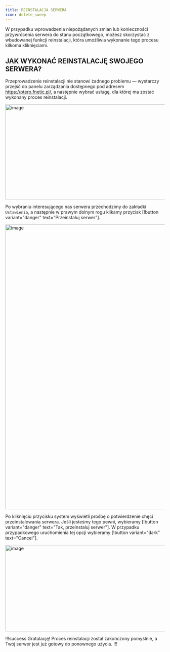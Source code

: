 ```yaml
---
title: REINSTALACJA SERWERA
icon: delete_sweep
---
```


W przypadku wprowadzenia niepożądanych zmian lub konieczności przywrócenia serwera do stanu początkowego, możesz skorzystać z wbudowanej funkcji reinstalacji, która umożliwia wykonanie tego procesu kilkoma kliknięciami.

## JAK WYKONAĆ REINSTALACJĘ SWOJEGO SERWERA?

Przeprowadzenie reinstalacji nie stanowi żadnego problemu — wystarczy przejść do panelu zarządzania dostępnego pod adresem https://ptero.fnetic.pl/, a następnie wybrać usługę, dla której ma zostać wykonany proces reinstalacji.

<img width="733" height="301" alt="image" src="https://github.com/user-attachments/assets/9ce6dc1e-aa95-41f0-8111-42712d0509f7" /><br>

Po wybraniu interesującego nas serwera przechodzimy do zakładki ```Ustawienia```, a następnie w prawym dolnym rogu klikamy przycisk
[!button variant="danger" text="Przeinstaluj serwer"].

<img width="1565" height="900" alt="image" src="https://github.com/user-attachments/assets/e32e89b8-177d-47e3-800f-71f44d274aae" /><br>

Po kliknięciu przycisku system wyświetli prośbę o potwierdzenie chęci przeinstalowania serwera.
Jeśli jesteśmy tego pewni, wybieramy
[!button variant="danger" text="Tak, przeinstaluj serwer"].
W przypadku przypadkowego uruchomienia tej opcji wybieramy
[!button variant="dark" text="Cancel"].

<img width="714" height="273" alt="image" src="https://github.com/user-attachments/assets/fccd63a8-ec29-4869-b538-e468015e45f6" /><br>

!!!success Gratulację!
Proces reinstalacji został zakończony pomyślnie, a Twój serwer jest już gotowy do ponownego użycia.
!!!
